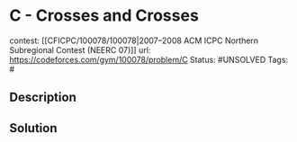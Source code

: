 # C - Crosses and Crosses

contest: [[CFICPC/100078/100078|2007–2008 ACM ICPC Northern Subregional Contest (NEERC 07)]]
url: https://codeforces.com/gym/100078/problem/C
Status: #UNSOLVED
Tags: #

## Description

## Solution

